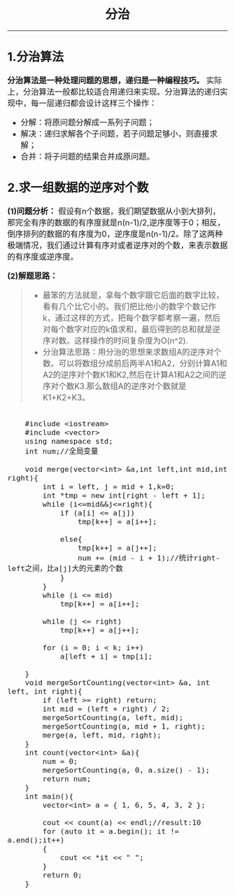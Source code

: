 # <center>  分治  </center>

---  
<font size=4>  

## 1.分治算法  
**分治算法是一种处理问题的思想，递归是一种编程技巧。**  实际上，分治算法一般都比较适合用递归来实现。分治算法的递归实现中，每一层递归都会设计这样三个操作：  

- 分解：将原问题分解成一系列子问题；  
- 解决：递归求解各个子问题，若子问题足够小，则直接求解；  
- 合并：将子问题的结果合并成原问题。  

## 2.求一组数据的逆序对个数  
**(1)问题分析：**  假设有n个数据，我们期望数据从小到大排列，那完全有序的数据的有序度就是n(n-1)/2,逆序度等于0；相反，倒序排列的数据的有序度为0，逆序度是n(n-1)/2。除了这两种极端情况，我们通过计算有序对或者逆序对的个数，来表示数据的有序度或逆序度。    

**(2)解题思路：** 
>- 最笨的方法就是，拿每个数字跟它后面的数字比较，看有几个比它小的。我们把比他小的数字个数记作k，通过这样的方式，把每个数字都考察一遍，然后对每个数字对应的k值求和，最后得到的总和就是逆序对数。这样操作的时间复杂度为O(n^2).
>- 分治算法思路：用分治的思想来求数组A的逆序对个数。可以将数组分成前后两半A1和A2，分别计算A1和A2的逆序对个数K1和K2,然后在计算A1和A2之间的逆序对个数K3.那么数组A的逆序对个数就是K1+K2+K3。
```

	#include <iostream>
	#include <vector>
	using namespace std;
	int num;//全局变量
	
	void merge(vector<int> &a,int left,int mid,int right){
		int i = left, j = mid + 1,k=0;
		int *tmp = new int[right - left + 1];
		while (i<=mid&&j<=right){
			if (a[i] <= a[j])
				tmp[k++] = a[i++];
			
			else{		
				tmp[k++] = a[j++]; 
				num += (mid - i + 1);//统计right-left之间，比a[j]大的元素的个数
			}
		}
		while (i <= mid)
			tmp[k++] = a[i++];
			
		while (j <= right) 
			tmp[k++] = a[j++];
			
		for (i = 0; i < k; i++)
			a[left + i] = tmp[i];
			
	}
	void mergeSortCounting(vector<int> &a, int left, int right){
		if (left >= right) return;
		int mid = (left + right) / 2;
		mergeSortCounting(a, left, mid);
		mergeSortCounting(a, mid + 1, right);
		merge(a, left, mid, right);
	}
	int count(vector<int> &a){
		num = 0;
		mergeSortCounting(a, 0, a.size() - 1);
		return num;
	}
	int main(){
		vector<int> a = { 1, 6, 5, 4, 3, 2 };
	
		cout << count(a) << endl;//result:10
		for (auto it = a.begin(); it != a.end();it++)
		{
			cout << *it << " ";
		}
		return 0;
	}
```


</front>